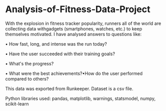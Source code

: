 # Analysis-of-Fitness-Data-Project

With the explosion in fitness tracker popularity, runners all of the world are collecting data withgadgets (smartphones, watches, etc.) to keep themselves motivated. I have analysed answers to questions like:

• How fast, long, and intense was the run today?

• Have the user succeeded with their training goals?

• What's the progress?

• What were the best achievements?•How do the user performed compared to others?

This data was exported from Runkeeper.
Dataset is a csv file.

Python libraries used: pandas, matplotlib, warnings, statsmodel, numpy, scikit-learn
